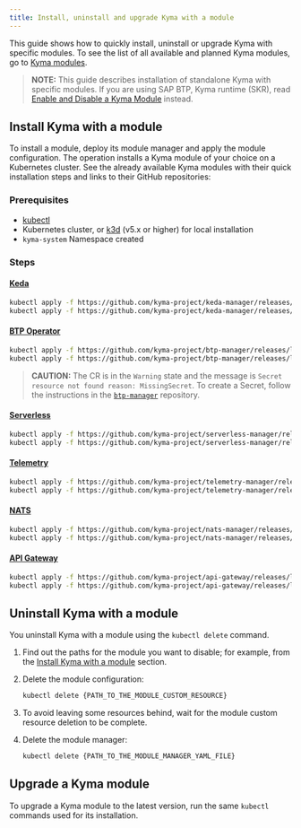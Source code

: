 ```yaml
---
title: Install, uninstall and upgrade Kyma with a module
---
```


This guide shows how to quickly install, uninstall or upgrade Kyma with specific modules. To see the list of all available and planned Kyma modules, go to [Kyma modules](../README.md#kyma-modules).

> **NOTE:** This guide describes installation of standalone Kyma with specific modules. If you are using SAP BTP, Kyma runtime (SKR), read [Enable and Disable a Kyma Module](https://help.sap.com/docs/btp/sap-business-technology-platform/enable-and-disable-kyma-module?locale=en-US&version=Cloud) instead.

## Install Kyma with a module

To install a module, deploy its module manager and apply the module configuration. The operation installs a Kyma module of your choice on a Kubernetes cluster. See the already available Kyma modules with their quick installation steps and links to their GitHub repositories:

### Prerequisites

- [kubectl](https://kubernetes.io/docs/tasks/tools/install-kubectl/)
- Kubernetes cluster, or [k3d](https://k3d.io) (v5.x or higher) for local installation
- `kyma-system` Namespace created

### Steps

#### [Keda](https://github.com/kyma-project/keda-manager)

```bash
kubectl apply -f https://github.com/kyma-project/keda-manager/releases/latest/download/keda-manager.yaml
kubectl apply -f https://github.com/kyma-project/keda-manager/releases/latest/download/keda-default-cr.yaml -n kyma-system
```

#### [BTP Operator](https://github.com/kyma-project/btp-manager)

```bash
kubectl apply -f https://github.com/kyma-project/btp-manager/releases/latest/download/btp-manager.yaml
kubectl apply -f https://github.com/kyma-project/btp-manager/releases/latest/download/btp-operator-default-cr.yaml -n kyma-system
```

> **CAUTION:** The CR is in the `Warning` state and the message is `Secret resource not found reason: MissingSecret`. To create a Secret, follow the instructions in the [`btp-manager`](https://github.com/kyma-project/btp-manager/blob/main/docs/user/02-10-usage.md#create-and-install-secret) repository.

#### [Serverless](https://github.com/kyma-project/serverless-manager)

```bash
kubectl apply -f https://github.com/kyma-project/serverless-manager/releases/latest/download/serverless-operator.yaml
kubectl apply -f https://github.com/kyma-project/serverless-manager/releases/latest/download/default-serverless-cr.yaml  -n kyma-system
```

#### [Telemetry](https://github.com/kyma-project/telemetry-manager)

```bash
kubectl apply -f https://github.com/kyma-project/telemetry-manager/releases/latest/download/telemetry-manager.yaml
kubectl apply -f https://github.com/kyma-project/telemetry-manager/releases/latest/download/telemetry-default-cr.yaml -n kyma-system
```

#### [NATS](https://github.com/kyma-project/nats-manager)

```bash
kubectl apply -f https://github.com/kyma-project/nats-manager/releases/latest/download/nats-manager.yaml
kubectl apply -f https://github.com/kyma-project/nats-manager/releases/latest/download/nats_default_cr.yaml -n kyma-system
```

#### [API Gateway](https://github.com/kyma-project/api-gateway)

```bash
kubectl apply -f https://github.com/kyma-project/api-gateway/releases/latest/download/api-gateway-manager.yaml
kubectl apply -f https://github.com/kyma-project/api-gateway/releases/latest/download/apigateway-default-cr.yaml -n kyma-system
```

## Uninstall Kyma with a module

You uninstall Kyma with a module using the `kubectl delete` command.

1. Find out the paths for the module you want to disable; for example, from the [Install Kyma with a module](#install-kyma-with-a-module) section.

2. Delete the module configuration:

   ```bash
   kubectl delete {PATH_TO_THE_MODULE_CUSTOM_RESOURCE}
   ```

3. To avoid leaving some resources behind, wait for the module custom resource deletion to be complete.

4. Delete the module manager:

   ```bash
   kubectl delete {PATH_TO_THE_MODULE_MANAGER_YAML_FILE}
   ```

## Upgrade a Kyma module

To upgrade a Kyma module to the latest version, run the same `kubectl` commands used for its installation.
